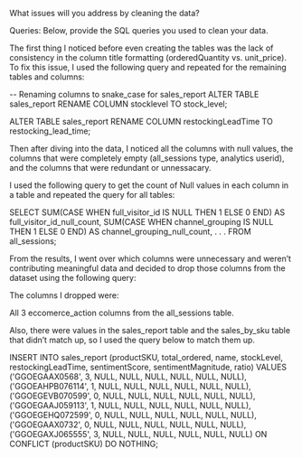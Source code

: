 What issues will you address by cleaning the data?

Queries:
Below, provide the SQL queries you used to clean your data.


The first thing I noticed before even creating the tables was the lack of consistency in the column title formatting (orderedQuantity vs. unit_price). To fix this issue, I used the following query and repeated for the remaining tables and columns:

-- Renaming columns to snake_case for sales_report
ALTER TABLE sales_report 
    RENAME COLUMN stocklevel TO stock_level;

ALTER TABLE sales_report 
    RENAME COLUMN restockingLeadTime TO restocking_lead_time;

Then after diving into the data, I noticed all the columns with null values, the columns that were completely empty (all_sessions type, analytics userid), and the columns that were redundant or unnessacary.

I used the following query to get the count of Null values in each column in a table and repeated the query for all tables:

SELECT 
    SUM(CASE WHEN full_visitor_id IS NULL THEN 1 ELSE 0 END) AS full_visitor_id_null_count,
    SUM(CASE WHEN channel_grouping IS NULL THEN 1 ELSE 0 END) AS channel_grouping_null_count, 
. . . 
FROM all_sessions;

From the results, I went over which columns were unnecessary and weren’t contributing meaningful data and decided to drop those columns from the dataset using the following query:

The columns I dropped were:

All 3 eccomerce_action columns from the all_sessions table.

Also, there were values in the sales_report table and the sales_by_sku table that didn’t match up, so I used the query below to match them up.

INSERT INTO sales_report (productSKU, total_ordered, name, stockLevel, restockingLeadTime, sentimentScore, sentimentMagnitude, ratio)
VALUES 
('GGOEGAAX0568', 3, NULL, NULL, NULL, NULL, NULL, NULL),
('GGOEAHPB076114', 1, NULL, NULL, NULL, NULL, NULL, NULL),
('GGOEGEVB070599', 0, NULL, NULL, NULL, NULL, NULL, NULL),
('GGOEGAAJ059113', 1, NULL, NULL, NULL, NULL, NULL, NULL),
('GGOEGEHQ072599', 0, NULL, NULL, NULL, NULL, NULL, NULL),
('GGOEGAAX0732', 0, NULL, NULL, NULL, NULL, NULL, NULL),
('GGOEGAXJ065555', 3, NULL, NULL, NULL, NULL, NULL, NULL)
ON CONFLICT (productSKU) DO NOTHING;

